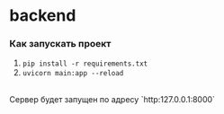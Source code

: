 # backend

### Как запускать проект
1) `pip install -r requirements.txt`
2) `uvicorn main:app --reload`
<br>
Сервер будет запущен по адресу `http:127.0.0.1:8000`
